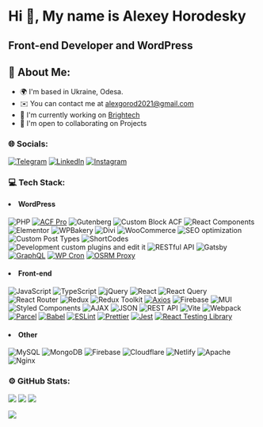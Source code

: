 
# Hi 👋, My name is Alexey Horodesky

## Front-end Developer and WordPress

## 💫 About Me:
<ul>
   <li>🌍 I'm based in Ukraine, Odesa.</li>
   <li>✉️ You can contact me at <a href="mailto:alexgorod2021@gmail.com">alexgorod2021@gmail.com</a></li>
   <li>🚀 I'm currently working on <a target="_blank" href="https://brightech.it/en/">Brightech</a></li>
   <li>🤝 I'm open to collaborating on Projects</li>
</ul>

### 🌐 Socials:
[![Telegram](https://img.shields.io/badge/Telegram-%232CA5E0.svg?logo=telegram&logoColor=white)](https://t.me/AlexeyHorodesky)
[![LinkedIn](https://img.shields.io/badge/LinkedIn-%230077B5.svg?logo=linkedin&logoColor=white)](https://linkedin.com/in/https://www.linkedin.com/in/alexey-horodesky-8907ab196/) 
[![Instagram](https://img.shields.io/badge/Instagram-%23E4405F.svg?logo=instagram&logoColor=white)](https://www.instagram.com/gaillers22/)


### 💻 Tech Stack:
 #### <li> WordPress </li>
 ![PHP](https://img.shields.io/badge/php-%23777BB4.svg?style=flat-square&logo=php&logoColor=white)
 [![ACF Pro](https://img.shields.io/badge/ACF_Pro-%23275BF0.svg?style=flat-square&logo=acf&logoColor=white)](https://www.advancedcustomfields.com/pro/)
 ![Gutenberg](https://img.shields.io/badge/Gutenberg-%23232D37.svg?style=flat-square&logo=wordpress&logoColor=white)
 ![Custom Block ACF](https://img.shields.io/badge/Custom_Block_ACF-%23707070.svg?style=flat-square&logo=wordpress&logoColor=white)
 ![React Components](https://img.shields.io/badge/React_Components-%2361DAFB.svg?style=flat-square&logo=react&logoColor=white)
 ![Elementor](https://img.shields.io/badge/Elementor-%236534DD.svg?style=flat-square&logo=elementor&logoColor=white) 
 ![WPBakery](https://img.shields.io/badge/WPBakery-%231B87C3.svg?style=flat-square&logo=wordpress&logoColor=white) 
 ![Divi](https://img.shields.io/badge/Divi-%23569BAD.svg?style=flat-square&logo=wordpress&logoColor=white)
 ![WooCommerce](https://img.shields.io/badge/WooCommerce-%23774752.svg?style=flat-square&logo=woocommerce&logoColor=white)
 ![SEO optimization](https://img.shields.io/badge/SEO%20optimization-%23117AC9.svg?style=flat-square&logo=wordpress&logoColor=white)
 ![Сustom Post Types](https://img.shields.io/badge/Сustom%20Post%20Types-%230A58C9.svg?style=flat-square&logo=wordpress&logoColor=white) 
 ![ShortCodes](https://img.shields.io/badge/ShortCodes-%232A56C6.svg?style=flat-square&logo=wordpress&logoColor=white)
 ![Development custom plugins and edit it](https://img.shields.io/badge/Development%20custom%20plugins%20and%20edit%20it-%230A58C9.svg?style=flat-square&logo=wordpress&logoColor=white)
 ![RESTful API](https://img.shields.io/badge/RESTful%20API-%230A58C9.svg?style=flat-square&logo=wordpress&logoColor=white) 
 ![Gatsby](https://img.shields.io/badge/Gatsby-%23663399.svg?style=flat-square&logo=gatsby&logoColor=white) 
 [![GraphQL](https://img.shields.io/badge/GraphQL-%23E10098.svg?style=flat-square&logo=graphql&logoColor=white)](https://graphql.org/)
 [![WP Cron](https://img.shields.io/badge/WP_Cron-%2321759B.svg?style=flat-square&logo=wordpress&logoColor=white)](https://developer.wordpress.org/plugins/cron/)
 [![OSRM Proxy](https://img.shields.io/badge/OSRM_Proxy-%23FF5733.svg?style=flat-square&logo=openstreetmap&logoColor=white)](https://github.com/Project-OSRM/osrm-backend)

 #### <li> Front-end </li>
 
 ![JavaScript](https://img.shields.io/badge/javascript-%23323330.svg?style=flat-square&logo=javascript&logoColor=%23F7DF1E) ![TypeScript](https://img.shields.io/badge/typescript-%23007ACC.svg?style=flat-square&logo=typescript&logoColor=white) ![jQuery](https://img.shields.io/badge/jquery-%230769AD.svg?style=flat-square&logo=jquery&logoColor=white) ![React](https://img.shields.io/badge/react-%2320232a.svg?style=flat-square&logo=react&logoColor=%2361DAFB) ![React Query](https://img.shields.io/badge/-React%20Query-FF4154?style=flat-square&logo=react%20query&logoColor=white) ![React Router](https://img.shields.io/badge/React_Router-CA4245?style=flat-square&logo=react-router&logoColor=white) ![Redux](https://img.shields.io/badge/redux-%23593d88.svg?style=flat-square&logo=redux&logoColor=white) ![Redux Toolkit](https://img.shields.io/badge/Redux_Toolkit-%23764ABC.svg?style=flat-square&logo=redux&logoColor=white) [![Axios](https://img.shields.io/badge/Axios-%23223E6D.svg?style=flat-square&logo=axios&logoColor=white)](https://axios-http.com/) ![Firebase](https://img.shields.io/badge/firebase-%23039BE5.svg?style=flat-square&logo=firebase) ![MUI](https://img.shields.io/badge/MUI-%230081CB.svg?style=flat-square&logo=mui&logoColor=white) ![Styled Components](https://img.shields.io/badge/styled--components-DB7093?style=flat-square&logo=styled-components&logoColor=white) ![AJAX](https://img.shields.io/badge/AJAX-%237CB801.svg?style=flat-square&logo=javascript&logoColor=white) ![JSON](https://img.shields.io/badge/JSON-%23000000.svg?style=flat-square&logo=json&logoColor=white) ![REST API](https://img.shields.io/badge/REST_API-%23000000.svg?style=flat-square&logo=api&logoColor=white) ![Vite](https://img.shields.io/badge/vite-%23646CFF.svg?style=flat-square&logo=vite&logoColor=white) ![Webpack](https://img.shields.io/badge/webpack-%238DD6F9.svg?style=flat-square&logo=webpack&logoColor=black) [![Parcel](https://img.shields.io/badge/Parcel-%23F7B93E.svg?style=flat-square&logo=parcel&logoColor=white)](https://parceljs.org/) [![Babel](https://img.shields.io/badge/Babel-%23F9DC3E.svg?style=flat-square&logo=babel&logoColor=black)](https://babeljs.io/) [![ESLint](https://img.shields.io/badge/ESLint-%234B32C3.svg?style=flat-square&logo=eslint&logoColor=white)](https://eslint.org/)
[![Prettier](https://img.shields.io/badge/Prettier-%231A2B34.svg?style=flat-square&logo=prettier&logoColor=%234B32C3)](https://prettier.io/) [![Jest](https://img.shields.io/badge/Jest-%23C21325.svg?style=flat-square&logo=jest&logoColor=white)](https://jestjs.io/)
[![React Testing Library](https://img.shields.io/badge/React_Testing_Library-%23E33332.svg?style=flat-square&logo=testing-library&logoColor=white)](https://testing-library.com/react/)


 #### <li> Other </li>

 ![MySQL](https://img.shields.io/badge/mysql-%2300000f.svg?style=flat-square&logo=mysql&logoColor=white)
 ![MongoDB](https://img.shields.io/badge/MongoDB-%234ea94b.svg?style=flat-square&logo=mongodb&logoColor=white)
 ![Firebase](https://img.shields.io/badge/Firebase-039BE5?style=flat-square&logo=Firebase&logoColor=white)
 ![Cloudflare](https://img.shields.io/badge/Cloudflare-F38020?style=flat-square&logo=Cloudflare&logoColor=white) 
 ![Netlify](https://img.shields.io/badge/netlify-%23000000.svg?style=flat-square&logo=netlify&logoColor=#00C7B7) 
 ![Apache](https://img.shields.io/badge/apache-%23D42029.svg?style=flat-square&logo=apache&logoColor=white) 
 ![Nginx](https://img.shields.io/badge/nginx-%23009639.svg?style=flat-square&logo=nginx&logoColor=white)


### ⚙️ GitHub Stats:
![](https://github-readme-stats.vercel.app/api?username=gaillers&theme=algolia&hide_border=true&include_all_commits=false&count_private=false)
![](https://github-readme-streak-stats.herokuapp.com/?user=gaillers&theme=algolia&hide_border=true)
![](https://github-readme-stats.vercel.app/api/top-langs/?username=gaillers&theme=algolia&hide_border=true&include_all_commits=false&count_private=false&layout=compact)

[![](https://visitcount.itsvg.in/api?id=gaillers&icon=0&color=1)](https://visitcount.itsvg.in)
<!-- Proudly created with GPRM ( https://gprm.itsvg.in ) -->
